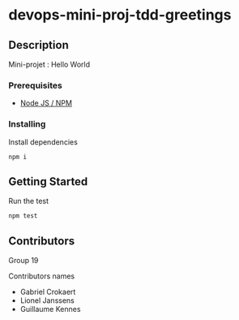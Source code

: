 # devops-mini-proj-tdd-greetings

## Description

Mini-projet : Hello World

### Prerequisites

-   [Node JS / NPM](https://nodejs.org/en/)

### Installing

Install dependencies

```
npm i
```

## Getting Started

Run the test

```
npm test
```

## Contributors

Group 19

Contributors names

-   Gabriel Crokaert
-   Lionel Janssens
-   Guillaume Kennes
